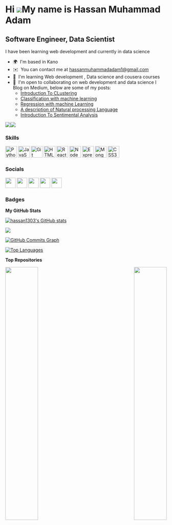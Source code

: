 Hi ![](https://user-images.githubusercontent.com/18350557/176309783-0785949b-9127-417c-8b55-ab5a4333674e.gif)My name is Hassan Muhammad Adam
============================================================================================================================================
  

Software Engineer, Data Scientist 
-----------------------------

I have been learning web development and currently in data science

* 🌍  I'm based in Kano
* ✉️  You can contact me at [hassanmuhammadadam1@gmail.com](mailto:hassanmuhammadadam1@gmail.com)
* 🧠  I'm learning Web development , Data science and cousera courses
* 🤝  I'm open to collaborating on web development and data science
I Blog on Medium, below are some of my posts:
     * [Introduction To CLustering](https://medium.com/@hassanmuhammadadam1/introduction-to-clustering-86ab9938cddd)
     * [Classification with machine learning](https://medium.com/@hassanmuhammadadam1/classification-with-machine-learning-bc7d120b2cc)
     * [Regression with machine Learning](https://medium.com/@hassanmuhammadadam1/regression-with-machine-learning-1fef2371b809)
     * [A description of Natural processing Language](https://medium.com/@hassanmuhammadadam1/a-description-of-natural-language-processing-8f47c1cf49)
    * [Introduction To Sentimental Analysis](https://medium.com/@hassanmuhammadadam1/introduction-to-sentimental-analysis-55e332364c80)
      
<a href="https://www.github.com/hassan1303" target="_blank" rel="noreferrer"><img
src="https://img.shields.io/github/followers/hassan1303?logo=github&style=for-the-badge&color=0891b2&labelColor=1c1917" /></a><a href="https://www.twitter.com/HassanM56678180" target="_blank" rel="noreferrer"><img
src="https://img.shields.io/twitter/follow/HassanM56678180?logo=twitter&style=for-the-badge&color=0891b2&labelColor=1c1917"
/></a>

### Skills


<p align="left">
<a href="https://www.python.org/" target="_blank" rel="noreferrer"><img src="https://raw.githubusercontent.com/danielcranney/readme-generator/main/public/icons/skills/python-colored.svg" width="36" height="36" alt="Python" /></a>
<a href="https://developer.mozilla.org/en-US/docs/Web/JavaScript" target="_blank" rel="noreferrer"><img src="https://raw.githubusercontent.com/danielcranney/readme-generator/main/public/icons/skills/javascript-colored.svg" width="36" height="36" alt="JavaScript" /></a>
<a href="https://git-scm.com/" target="_blank" rel="noreferrer"><img src="https://raw.githubusercontent.com/danielcranney/readme-generator/main/public/icons/skills/git-colored.svg" width="36" height="36" alt="Git" /></a>
<a href="https://developer.mozilla.org/en-US/docs/Glossary/HTML5" target="_blank" rel="noreferrer"><img src="https://raw.githubusercontent.com/danielcranney/readme-generator/main/public/icons/skills/html5-colored.svg" width="36" height="36" alt="HTML5" /></a>
<a href="https://reactjs.org/" target="_blank" rel="noreferrer"><img src="https://raw.githubusercontent.com/danielcranney/readme-generator/main/public/icons/skills/react-colored.svg" width="36" height="36" alt="React" /></a>
<a href="https://nodejs.org/en/" target="_blank" rel="noreferrer"><img src="https://raw.githubusercontent.com/danielcranney/readme-generator/main/public/icons/skills/nodejs-colored.svg" width="36" height="36" alt="NodeJS" /></a>
<a href="https://expressjs.com/" target="_blank" rel="noreferrer"><img src="https://raw.githubusercontent.com/danielcranney/readme-generator/main/public/icons/skills/express-colored.svg" width="36" height="36" alt="Express" /></a>
<a href="https://www.mongodb.com/" target="_blank" rel="noreferrer"><img src="https://raw.githubusercontent.com/danielcranney/readme-generator/main/public/icons/skills/mongodb-colored.svg" width="36" height="36" alt="MongoDB" /></a>
<a href="https://www.w3.org/TR/CSS/#css" target="_blank" rel="noreferrer"><img src="https://raw.githubusercontent.com/danielcranney/readme-generator/main/public/icons/skills/css3-colored.svg" width="36" height="36" alt="CSS3" /></a>
</p>


### Socials

<p align="left"> <a href="https://www.github.com/hassan1303" target="_blank" rel="noreferrer"><img src="https://raw.githubusercontent.com/danielcranney/readme-generator/main/public/icons/socials/github.svg" width="32" height="32" /></a> <a href="https://Hassan360.hashnode.dev" target="_blank" rel="noreferrer"><img src="https://raw.githubusercontent.com/danielcranney/readme-generator/main/public/icons/socials/hashnode.svg" width="32" height="32" /></a> <a href="https://www.linkedin.com/in/hassan-muhammad-adam-390997190" target="_blank" rel="noreferrer"><img src="https://raw.githubusercontent.com/danielcranney/readme-generator/main/public/icons/socials/linkedin.svg" width="32" height="32" /></a> <a href="http://www.medium.com/@hassanmuhammadadam1" target="_blank" rel="noreferrer"><img src="https://raw.githubusercontent.com/danielcranney/readme-generator/main/public/icons/socials/medium.svg" width="32" height="32" /></a> <a href="https://www.twitter.com/HassanM56678180" target="_blank" rel="noreferrer"><img src="https://raw.githubusercontent.com/danielcranney/readme-generator/main/public/icons/socials/twitter.svg" width="32" height="32" /></a></p>

### Badges

<b>My GitHub Stats</b>

<a href="http://www.github.com/hassan1303"><img src="https://github-readme-stats.vercel.app/api?username=hassan1303&show_icons=true&hide=&count_private=true&title_color=0891b2&text_color=ffffff&icon_color=0891b2&bg_color=1c1917&hide_border=true&show_icons=true" alt="hassan1303's GitHub stats" /></a>

<a href="http://www.github.com/hassan1303"><img src="https://github-readme-streak-stats.herokuapp.com/?user=hassan1303&stroke=ffffff&background=1c1917&ring=0891b2&fire=0891b2&currStreakNum=ffffff&currStreakLabel=0891b2&sideNums=ffffff&sideLabels=ffffff&dates=ffffff&hide_border=true" /></a>

<a href="http://www.github.com/hassan1303"><img src="https://github-readme-activity-graph.cyclic.app/graph?username=hassan1303&bg_color=1c1917&color=ffffff&line=0891b2&point=ffffff&area_color=1c1917&area=true&hide_border=true&custom_title=GitHub%20Commits%20Graph" alt="GitHub Commits Graph" /></a>

<a href="https://github.com/hassan1303" align="left"><img src="https://github-readme-stats.vercel.app/api/top-langs/?username=hassan1303&langs_count=10&title_color=0891b2&text_color=ffffff&icon_color=0891b2&bg_color=1c1917&hide_border=true&locale=en&custom_title=Top%20%Languages" alt="Top Languages" /></a>

<b>Top Repositories</b>

<div width="100%" align="center"><a href="https://github.com/hassan1303/30-DaysOfPython" align="left"><img align="left" width="45%" src="https://github-readme-stats.vercel.app/api/pin/?username=hassan1303&repo=30-DaysOfPython&title_color=0891b2&text_color=ffffff&icon_color=0891b2&bg_color=1c1917&hide_border=true&locale=en" /></a><a href="https://github.com/hassan1303/ArewaDS-Machine-Learning-Assignments" align="right"><img align="right" width="45%" src="https://github-readme-stats.vercel.app/api/pin/?username=hassan1303&repo=ArewaDS-Machine-Learning-Assignments&title_color=0891b2&text_color=ffffff&icon_color=0891b2&bg_color=1c1917&hide_border=true&locale=en" /></a></div><br /><br /><br /><br /><br /><br /><br />
